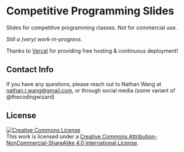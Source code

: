 # Competitive Programming Slides

Slides for competitive programming classes. Not for commercial use.

*Still a (very) work-in-progress.*

Thanks to [Vercel](https://vercel.com/?utm_source=cp-initiative&utm_campaign=oss) for providing free hosting & continuous deployment!

## Contact Info

If you have any questions, please reach out to Nathan Wang at nathan.r.wang@gmail.com, or through social media (some variant of @thecodingwizard)

## License

<a rel="license" href="http://creativecommons.org/licenses/by-nc-sa/4.0/"><img alt="Creative Commons License" style="border-width:0" src="https://i.creativecommons.org/l/by-nc-sa/4.0/88x31.png" /></a><br />This work is licensed under a <a rel="license" href="http://creativecommons.org/licenses/by-nc-sa/4.0/">Creative Commons Attribution-NonCommercial-ShareAlike 4.0 International License</a>.